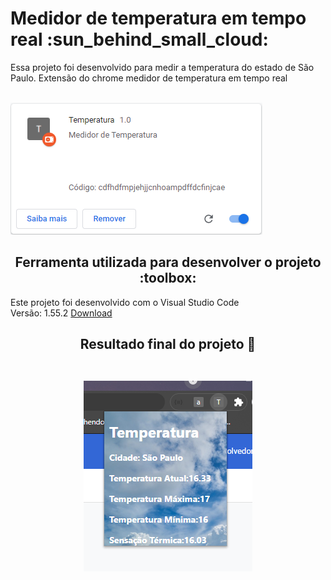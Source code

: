 <h1>Medidor de temperatura em tempo real :sun_behind_small_cloud:</h1>
Essa projeto foi desenvolvido para medir a temperatura do estado de São Paulo. Extensão do chrome medidor de temperatura em tempo real <br><br>

![temp!](https://raw.githubusercontent.com/LucasGaldinno/clima-sp/main/Screenshots/1.png)

<h2 align="center">
Ferramenta utilizada para desenvolver o projeto :toolbox:
</h2>
Este projeto foi desenvolvido com o Visual Studio Code<br>
Versão: 1.55.2
<a href="https://code.visualstudio.com/download">Download</a><br>


<h2 align="center">
Resultado final do projeto 🎯 <br><br>

![temp!](https://raw.githubusercontent.com/LucasGaldinno/clima-sp/main/Screenshots/2.png)
</h2>
